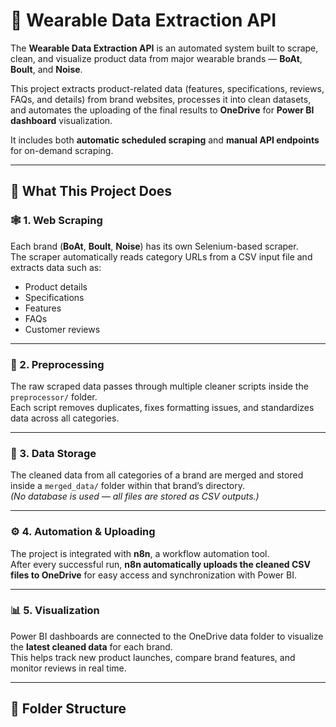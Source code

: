 # 🧠 Wearable Data Extraction API

The **Wearable Data Extraction API** is an automated system built to scrape, clean, and visualize product data from major wearable brands — **BoAt**, **Boult**, and **Noise**.

This project extracts product-related data (features, specifications, reviews, FAQs, and details) from brand websites, processes it into clean datasets, and automates the uploading of the final results to **OneDrive** for **Power BI dashboard** visualization.

It includes both **automatic scheduled scraping** and **manual API endpoints** for on-demand scraping.

---

## 🎯 What This Project Does

### 🕸️ 1. Web Scraping
Each brand (**BoAt**, **Boult**, **Noise**) has its own Selenium-based scraper.  
The scraper automatically reads category URLs from a CSV input file and extracts data such as:

- Product details  
- Specifications  
- Features  
- FAQs  
- Customer reviews  

---

### 🧹 2. Preprocessing
The raw scraped data passes through multiple cleaner scripts inside the `preprocessor/` folder.  
Each script removes duplicates, fixes formatting issues, and standardizes data across all categories.

---

### 💾 3. Data Storage
The cleaned data from all categories of a brand are merged and stored inside a `merged_data/` folder within that brand’s directory.  
*(No database is used — all files are stored as CSV outputs.)*

---

### ⚙️ 4. Automation & Uploading
The project is integrated with **n8n**, a workflow automation tool.  
After every successful run, **n8n automatically uploads the cleaned CSV files to OneDrive** for easy access and synchronization with Power BI.

---

### 📊 5. Visualization
Power BI dashboards are connected to the OneDrive data folder to visualize the **latest cleaned data** for each brand.  
This helps track new product launches, compare brand features, and monitor reviews in real time.

---

## 📁 Folder Structure


